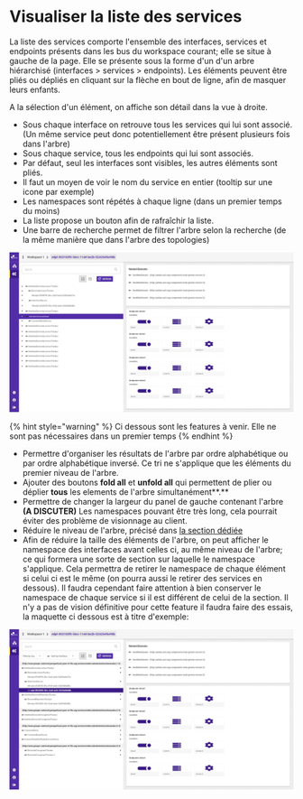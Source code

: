 # Visualiser la liste des services

La liste des services comporte l'ensemble des interfaces, services et endpoints présents dans les bus du workspace courant; elle se situe à gauche de la page. Elle se présente sous la forme d'un d'un arbre hiérarchisé \(interfaces &gt; services &gt; endpoints\). Les éléments peuvent être pliés ou dépliés en cliquant sur la flèche en bout de ligne, afin de masquer leurs enfants. 

A la sélection d'un élément, on affiche son détail dans la vue à droite.  

* Sous chaque interface on retrouve tous les services qui lui sont associé. \(Un même service peut donc potentiellement être présent plusieurs fois dans l'arbre\)
* Sous chaque service, tous les endpoints qui lui sont associés. 
* Par défaut, seul les interfaces sont visibles, les autres éléments sont pliés.
* Il faut un moyen de voir le nom du service en entier \(tooltip sur une icone par exemple\)
* Les namespaces sont répétés à chaque ligne \(dans un premier temps du moins\)
* La liste propose un bouton afin de rafraîchir la liste.
* Une barre de recherche permet de filtrer l'arbre selon la recherche \(de la même manière que dans l'arbre des topologies\)

![](../../.gitbook/assets/selectioninterface%20%282%29.png)



{% hint style="warning" %}
Ci dessous sont les features à venir. Elle ne sont pas nécessaires dans un premier temps
{% endhint %}

* Permettre d'organiser les résultats de l'arbre par ordre alphabétique ou par ordre alphabétique inversé. Ce tri ne s'applique que les éléments du premier niveau de l'arbre.
* Ajouter des boutons **fold all** et **unfold all** qui permettent de plier ou déplier **tous** les elements de l'arbre simultanément**.**
* Permettre de changer la largeur du panel de gauche contenant l'arbre **\(A DISCUTER\)** Les namespaces pouvant être très long, cela pourrait éviter des problème de visionnage au client.
* Réduire le niveau de l'arbre, précisé dans [la section dédiée](change-tree-level.md)
* Afin de réduire la taille des éléments de l'arbre, on peut afficher le namespace des interfaces avant celles ci, au même niveau de l'arbre; ce qui formera une sorte de section sur laquelle le namespace s'applique. Cela permettra de retirer le namespace de chaque élément si celui ci est le même \(on pourra aussi le retirer des services en dessous\). Il faudra cependant faire attention à bien conserver le namespace de chaque service si il est différent de celui de la section. Il n'y a pas de vision définitive pour cette feature il faudra faire des essais, la maquette ci dessous est à titre d'exemple:

![Arbre avec sections de namespace \(pour inspiration\)](../../.gitbook/assets/selectioninterface%20%283%29.png)

